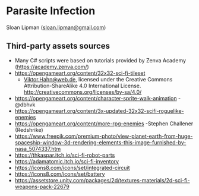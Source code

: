 # Parasite Infection

Sloan Lipman (sloan.lipman@gmail.com)

## Third-party assets sources

- Many C# scripts were based on tutorials provided by Zenva Academy (<https://academy.zenva.com/>)
- <https://opengameart.org/content/32x32-sci-fi-tileset>
  - Viktor.Hahn@web.de, licensed under the Creative Commons Attribution-ShareAlike 4.0 International License. <http://creativecommons.org/licenses/by-sa/4.0/>
- <https://opengameart.org/content/character-sprite-walk-animation>
  -@dbhvk
- <https://opengameart.org/content/3x-updated-32x32-scifi-roguelike-enemies>
- <https://opengameart.org/content/more-rpg-enemies>
  -Stephen Challener (Redshrike)
- <https://www.freepik.com/premium-photo/view-planet-earth-from-huge-spaceship-window-3d-rendering-elements-this-image-furnished-by-nasa_5074337.htm>
- <https://thkaspar.itch.io/sci-fi-robot-parts>
- <https://adamatomic.itch.io/sci-fi-inventory>
- <https://icons8.com/icons/set/integrated-circuit>
- <https://icons8.com/icons/set/battery>
- <https://assetstore.unity.com/packages/2d/textures-materials/2d-sci-fi-weapons-pack-22679>
